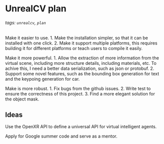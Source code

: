 # UnrealCV plan

###### tags: `unrealcv`, `plan`

Make it easier to use. 1. Make the installation simpler, so that it can be installed with one click. 2. Make it support multiple platforms, this requires building it for different platforms or teach users to compile it easily.

Make it more powerful. 1. Allow the extraction of more information from the virtual scene, including more structure details, including materials, etc. To achive this, I need a better data serialization, such as json or protobuf. 2. Support some novel features, such as the bounding box generation for text and the keypoing generation for car.

Make is more robust. 1. Fix bugs from the github issues. 2. Write test to ensure the correctness of this project. 3. Find a more elegant solution for the object mask.

## Ideas

Use the OpenXR API to define a universal API for virtual intelligent agents.

Apply for Google summer code and serve as a mentor.